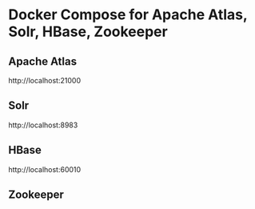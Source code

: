 # Docker Compose for Apache Atlas, Solr, HBase, Zookeeper

## Apache Atlas
http://localhost:21000

## Solr
http://localhost:8983

## HBase
http://localhost:60010

## Zookeeper

